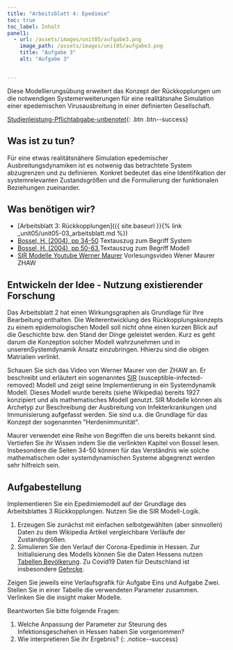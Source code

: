 ```yaml
---
title: "Arbeitsblatt 4: Epedimie"
toc: true
toc_label: Inhalt
panel1:  
  - url: /assets/images/unit05/aufgabe3.png
    image_path: /assets/images/unit05/aufgabe3.png
    title: "Aufgabe 3"
    alt: "Aufgabe 3"


---
```



Diese Modellierungsübung erweitert das Konzept der Rückkopplungen um die notwendigen Systemerweiterungen für eine realitätsnahe Simulation einer epedemischen Virusausbreitung in einer definierten Gesellschaft.

[Studienleistung-Pflichtabgabe-unbenotet](){: .btn .btn--success}


<!--more-->




## Was ist zu tun?


Für eine etwas realitätsnähere Simulation epedemischer Ausbreitungsdynamiken ist es notwenig das betrachtete System abzugrenzen und zu definieren. Konkret bedeutet das eine Identifikation der systemrelevanten Zustandsgrößen und die Formulierung der funktionalen Beziehungen zueinander. 

## Was benötigen wir?

* [Arbeitsblatt 3: Rückkopplungen]({{ site.baseurl }}{% link _unit05/unit05-03_arbeitsblatt.md %}) 
* [Bossel, H. (2004), pp 34-50](https://ilias.uni-marburg.de/goto.php?target=file_2428005_download&client_id=UNIMR) Textauszug zum Begriff System
* [Bossel, H. (2004), pp 50-63 ](https://ilias.uni-marburg.de/goto.php?target=file_2428004_download&client_id=UNIMR) Textauszug zum Begriff Modell
* [SIR Modelle Youtube Werner Maurer](https://www.youtube.com/watch?v=z0oYcPS6VVc) Vorlesungsvideo Wener Maurer ZHAW



## Entwickeln der Idee - Nutzung existierender Forschung

Das Arbeitsblatt 2 hat einen Wirkungsgraphen als Grundlage für Ihre Bearbeitung enthalten. Die Weiterentwicklung des Rückkopplungskonzepts zu einem epidemologischen Modell soll nicht ohne einen kurzen Blick auf die Geschichte bzw. den Stand der Dinge geleistet werden. Kurz es geht darum die Konzeption solcher Modell wahrzunehmen und in unserenSystemdynamik Ansatz einzubringen. Hhierzu sind die obigen Matrialien verlinkt. 

Schauen Sie sich das Video von Werner Maurer von der ZHAW an. Er beschreibt und erläutert ein sogenanntes [SIR](https://de.wikipedia.org/wiki/SIR-Modell) (susceptible-infected-removed) Modell und zeigt seine Implementierung in ein Systemdynamik Modell. Dieses Modell wurde bereits (siehe Wikipedia) bereits 1927 konzipiert und als mathematisches Modell genutzt. SIR Modelle können als Archetyp zur Beschreibung der Ausbreitung von Infekterkrankungen und Immunisierung aufgefasst werden. Sie sind u.a. die Grundlage für das Konzept der sogenannten "Herdenimmunität". 

Maurer verwendet eine Reihe von Begriffen die uns bereits bekannt sind. Vertiefen Sie ihr Wissen indem Sie die verlinkten Kapitel von Bossel lesen. Insbesondere die Seiten 34-50 können für das Verständnis wie solche mathematischen oder systemdynamischen Systeme abgegrenzt werden sehr hilfreich sein.

## Aufgabestellung

Implementieren Sie ein Epedimiemodell auf der Grundlage des Arbeitsblattes 3 Rückkopplungen. Nutzen Sie die SIR Modell-Logik.

1. Erzeugen Sie zunächst mit einfachen selbstgewählten (aber sinnvollen) Daten zu dem Wikipedia Artikel vergleichbare Verläufe der Zustandsgrößen.
2. Simulieren Sie den Verlauf der Corona-Epedimie in Hessen. Zur Initialisierung des Modells können Sie die Daten Hessens nutzen [Tabellen Bevölkerung](https://statistik.hessen.de/zahlen-fakten/bevoelkerung-gebiet-haushalte-familien/bevoelkerung/tabellen). Zu Covid19 Daten für Deutschland ist insbesondere [Gehrcke](https://github.com/jgehrcke/covid-19-germany-gae).

Zeigen Sie jeweils eine Verlaufsgrafik für Aufgabe Eins und Aufgabe Zwei. Stellen Sie in einer Tabelle die verwendeten Parameter zusammen. Verlinken Sie die insight maker Modelle.

Beantworten Sie bitte folgende Fragen:
1. Welche Anpassung der Parameter zur Steurung des Infektionsgeschehen in Hessen haben Sie vorgenommen?
1. Wie interpretieren Sie ihr Ergebnis?
{: .notice--success}
